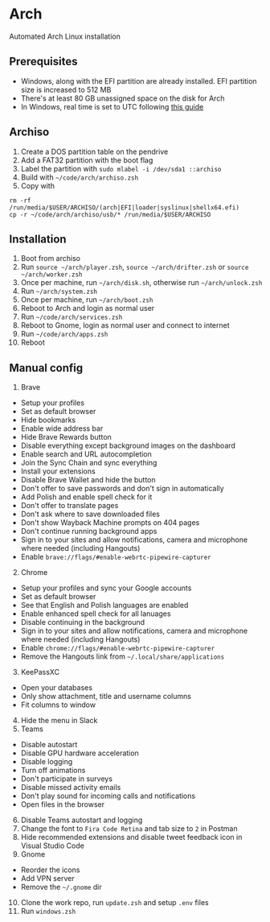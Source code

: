 # Arch

Automated Arch Linux installation

## Prerequisites

* Windows, along with the EFI partition are already installed. EFI partition size is increased to 512 MB
* There's at least 80 GB unassigned space on the disk for Arch
* In Windows, real time is set to UTC following [this guide](https://wiki.archlinux.org/index.php/Time#UTC_in_Windows)

## Archiso

1. Create a DOS partition table on the pendrive
2. Add a FAT32 partition with the boot flag
3. Label the partition with `sudo mlabel -i /dev/sda1 ::archiso`
4. Build with `~/code/arch/archiso.zsh`
5. Copy with
  ```
  rm -rf /run/media/$USER/ARCHISO/(arch|EFI|loader|syslinux|shellx64.efi)
  cp -r ~/code/arch/archiso/usb/* /run/media/$USER/ARCHISO
  ```

## Installation

1. Boot from archiso
2. Run `source ~/arch/player.zsh`, `source ~/arch/drifter.zsh` or `source ~/arch/worker.zsh`
3. Once per machine, run `~/arch/disk.sh`, otherwise run `~/arch/unlock.zsh`
4. Run `~/arch/system.zsh`
5. Once per machine, run `~/arch/boot.zsh`
6. Reboot to Arch and login as normal user
7. Run `~/code/arch/services.zsh`
8. Reboot to Gnome, login as normal user and connect to internet
9. Run `~/code/arch/apps.zsh`
10. Reboot

## Manual config

1. Brave
  - Setup your profiles
  - Set as default browser
  - Hide bookmarks
  - Enable wide address bar
  - Hide Brave Rewards button
  - Disable everything except background images on the dashboard
  - Enable search and URL autocompletion
  - Join the Sync Chain and sync everything
  - Install your extensions
  - Disable Brave Wallet and hide the button
  - Don't offer to save passwords and don't sign in automatically
  - Add Polish and enable spell check for it
  - Don't offer to translate pages
  - Don't ask where to save downloaded files
  - Don't show Wayback Machine prompts on 404 pages
  - Don't continue running background apps
  - Sign in to your sites and allow notifications, camera and microphone where needed (including Hangouts)
  - Enable `brave://flags/#enable-webrtc-pipewire-capturer`
2. Chrome
  - Setup your profiles and sync your Google accounts
  - Set as default browser
  - See that English and Polish languages are enabled
  - Enable enhanced spell check for all lanuages
  - Disable continuing in the background
  - Sign in to your sites and allow notifications, camera and microphone where needed (including Hangouts)
  - Enable `chrome://flags/#enable-webrtc-pipewire-capturer`
  - Remove the Hangouts link from `~/.local/share/applications`
3. KeePassXC
  - Open your databases
  - Only show attachment, title and username columns
  - Fit columns to window
4. Hide the menu in Slack
5. Teams
  - Disable autostart
  - Disable GPU hardware acceleration
  - Disable logging
  - Turn off animations
  - Don't participate in surveys
  - Disable missed activity emails
  - Don't play sound for incoming calls and notifications
  - Open files in the browser
6. Disable Teams autostart and logging
7. Change the font to `Fira Code Retina` and tab size to `2` in Postman
8. Hide recommended extensions and disable tweet feedback icon in Visual Studio Code
9. Gnome
  - Reorder the icons
  - Add VPN server
  - Remove the `~/.gnome` dir
10. Clone the work repo, run `update.zsh` and setup `.env` files
11. Run `windows.zsh`

